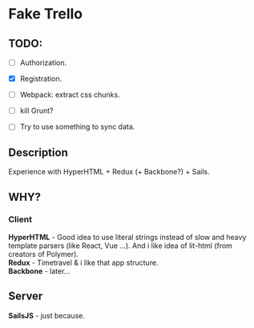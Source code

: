 # Fake Trello

## TODO:
 
 - [ ] Authorization.
 - [x] Registration.
 - [ ] Webpack: extract css chunks.
 - [ ] kill Grunt?
 - [ ] Try to use something to sync data.


## Description

Experience with HyperHTML + Redux (+ Backbone?) + Sails.

## WHY?

### Client

**HyperHTML** - Good idea to use literal strings instead of slow and heavy template parsers (like React, Vue ...). And i like idea of lit-html (from creators of Polymer).  
**Redux** - Timetravel & i like that app structure.  
**Backbone** - later...  

## Server

**SailsJS** - just because.
